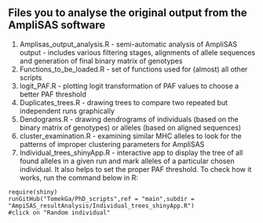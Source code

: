 ## Files you to analyse the original output from the AmpliSAS software

1. Amplisas_output_analysis.R - semi-automatic analysis of AmpliSAS output - includes various filtering stages, alignments of allele sequences and generation of final binary matrix of genotypes
2. Functions_to_be_loaded.R - set of functions used for (almost) all other scripts
3. logit_PAF.R - plotting logit transformation of PAF values to choose a better PAF threshold
4. Duplicates_trees.R - drawing trees to compare two repeated but independent runs graphically
5. Dendograms.R - drawing dendrograms of individuals (based on the binary matrix of genotypes) or alleles (based on aligned sequences)
6. cluster_examination.R - examining similar MHC alleles to look for the patterns of improper clustering parameters for AmpliSAS
7. Individual_trees_shinyApp.R - interactive app to display the tree of all found alleles in a given run and mark alleles of a particular chosen individual. It also helps to set the proper PAF threshold. To check how it works, run the command below in R:
   
```{r}
require(shiny)
runGitHub("TomekGa/PhD_scripts",ref = "main",subdir = "AmpiSAS_resultAnalysis/Individual_trees_shinyApp.R")
#click on "Random individual"
```
